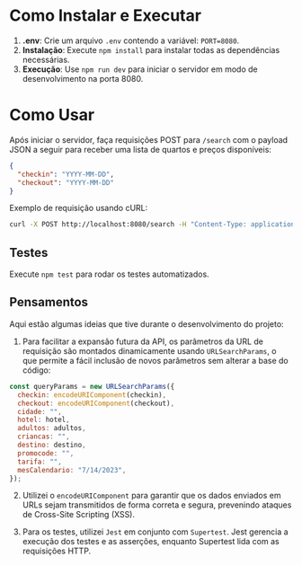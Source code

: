 # Como Instalar e Executar

1. **.env**: Crie um arquivo `.env` contendo a variável: `PORT=8080`.
2. **Instalação**: Execute `npm install` para instalar todas as dependências necessárias.
3. **Execução**: Use `npm run dev` para iniciar o servidor em modo de desenvolvimento na porta 8080.

# Como Usar

Após iniciar o servidor, faça requisições POST para `/search` com o payload JSON a seguir para receber uma lista de quartos e preços disponíveis:

```json
{
  "checkin": "YYYY-MM-DD",
  "checkout": "YYYY-MM-DD"
}
```

Exemplo de requisição usando cURL:

```bash
curl -X POST http://localhost:8080/search -H "Content-Type: application/json" -d '{"checkin": "2024-06-21", "checkout": "2024-06-25"}'
```

## Testes

Execute `npm test` para rodar os testes automatizados.

## Pensamentos

Aqui estão algumas ideias que tive durante o desenvolvimento do projeto:

1. Para facilitar a expansão futura da API, os parâmetros da URL de requisição são montados dinamicamente usando `URLSearchParams`, o que permite a fácil inclusão de novos parâmetros sem alterar a base do código:

```js
const queryParams = new URLSearchParams({
  checkin: encodeURIComponent(checkin),
  checkout: encodeURIComponent(checkout),
  cidade: "",
  hotel: hotel,
  adultos: adultos,
  criancas: "",
  destino: destino,
  promocode: "",
  tarifa: "",
  mesCalendario: "7/14/2023",
});
```

2. Utilizei o `encodeURIComponent` para garantir que os dados enviados em URLs sejam transmitidos de forma correta e segura, prevenindo ataques de Cross-Site Scripting (XSS).

3. Para os testes, utilizei `Jest` em conjunto com `Supertest`. Jest gerencia a execução dos testes e as asserções, enquanto Supertest lida com as requisições HTTP.
